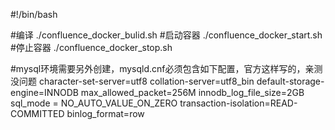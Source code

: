 #!/bin/bash

#编译
./confluence_docker_bulid.sh
#启动容器
./confluence_docker_start.sh
#停止容器
./confluence_docker_stop.sh

#mysql环境需要另外创建，mysqld.cnf必须包含如下配置，官方这样写的，亲测没问题
character-set-server=utf8
collation-server=utf8_bin
default-storage-engine=INNODB
max_allowed_packet=256M
innodb_log_file_size=2GB
sql_mode = NO_AUTO_VALUE_ON_ZERO
transaction-isolation=READ-COMMITTED
binlog_format=row
